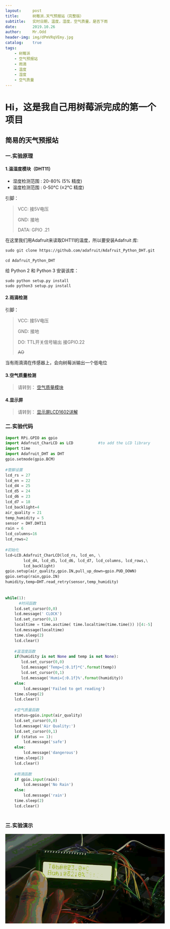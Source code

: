 ```yaml
---
layout:     post
title:      树莓派.天气预报站（完整版）
subtitle:   实时日期，温度，湿度，空气质量，是否下雨
date:       2019.10.26
author:     Mr.Odd
header-img: img/dPmVRqVEmy.jpg  
catalog:    true
tags:
    - 树莓派
    - 空气预报站
    - 雨滴
    - 温度
    - 湿度
    - 空气质量
---
```


# Hi，这是我自己用树莓派完成的第一个项目

## 简易的天气预报站

### 一.实验原理

#### 1.温湿度模块（DHT11）

- 湿度检测范围 : 20-80% (5% 精度)
- 温度检测范围 : 0-50°C (±2°C 精度)

引脚：

> VCC: 接5V电压
>
> GND: 接地
>
> DATA: GPIO .21



在这里我们用Adafruit来读取DHT11的温度，所以要安装Adafruit 库:

```
sudo git clone https://github.com/adafruit/Adafruit_Python_DHT.git

cd Adafruit_Python_DHT
```

 给 Python 2 和 Python 3 安装该库： 

```
sudo python setup.py install
sudo python3 setup.py install
```



#### 2.雨滴检测

引脚：

> VCC: 接5V电压
>
> GND: 接地
>
> DO: TTL开关信号输出 接GPIO.22
>
> ~~AO~~

当有雨滴滴在传感器上，会向树莓派输出一个低电位

#### 3.空气质量检测

> 请转到：
[空气质量模块](https://mrodd-use.github.io/2019/10/25/树莓派.天气预报站之空气质量模块/)

#### 4.显示屏

> 请转到：
 [显示屏LCD1602详解](https://mrodd-use.github.io/2019/10/25/%E6%A0%91%E8%8E%93%E6%B4%BE.%E6%98%BE%E7%A4%BA%E5%B1%8F)
### 二.实验代码

```python
import RPi.GPIO as gpio
import Adafruit_CharLCD as LCD           #to add the LCD library 
import time
import Adafruit_DHT as DHT
gpio.setmode(gpio.BCM)

#管脚设置
lcd_rs = 27
lcd_en = 22
lcd_d4 = 25
lcd_d5 = 24
lcd_d6 = 23
lcd_d7 = 18
lcd_backlight=4
air_quality = 21
temp_humidity = 5
sensor = DHT.DHT11
rain = 6
lcd_columns=16
lcd_rows=2

#初始化
lcd=LCD.Adafruit_CharLCD(lcd_rs, lcd_en, \
        lcd_d4, lcd_d5, lcd_d6, lcd_d7, lcd_columns, lcd_rows,\
        lcd_backlight)
gpio.setup(air_quality,gpio.IN,pull_up_down=gpio.PUD_DOWN)
gpio.setup(rain,gpio.IN)
humidity,temp=DHT.read_retry(sensor,temp_humidity)


while(1):
	  #时间函数
    lcd.set_cursor(0,0)
    lcd.message(' CLOCK')
    lcd.set_cursor(0,1)
    localtime = time.asctime( time.localtime(time.time()) )[4:-5]
    lcd.message(localtime)
    time.sleep(2)
    lcd.clear()
    
    #温湿度函数
    if(humidity is not None and temp is not None):
       lcd.set_cursor(0,0)
       lcd.message('Temp={:0.1f}*C'.format(temp))
       lcd.set_cursor(0,1)
       lcd.message('Humi={:0.1f}%'.format(humidity))
    else:
        lcd.message('Failed to get reading')
    time.sleep(2)
    lcd.clear()
    
    #空气质量函数
    status=gpio.input(air_quality)
    lcd.set_cursor(0,0)
    lcd.message('Air Quality:')
    lcd.set_cursor(0,1)
    if (status == 1):
        lcd.message('safe')
    else:
        lcd.message('dangerous')
    time.sleep(2)
    lcd.clear()
    
    #雨滴函数
    if gpio.input(rain):
        lcd.message('No Rain')
    else:
        lcd.message('rain')
    time.sleep(2)
    lcd.clear()
        
```

### 三.实验演示
![imge](https://raw.githubusercontent.com/MrOdd-Use/MrOdd-Use.github.io/master/img/video_20191026_163825~1.gif)
